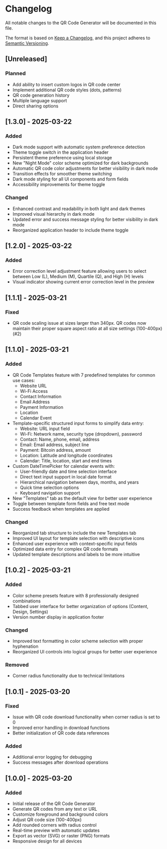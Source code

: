 # Changelog

All notable changes to the QR Code Generator will be documented in this file.

The format is based on [Keep a Changelog](https://keepachangelog.com/en/1.0.0/),
and this project adheres to [Semantic Versioning](https://semver.org/spec/v2.0.0.html).

## [Unreleased]

### Planned
- Add ability to insert custom logos in QR code center
- Implement additional QR code styles (dots, patterns)
- QR code generation history
- Multiple language support
- Direct sharing options

## [1.3.0] - 2025-03-22

### Added
- Dark mode support with automatic system preference detection
- Theme toggle switch in the application header
- Persistent theme preference using local storage
- New "Night Mode" color scheme optimized for dark backgrounds
- Automatic QR code color adjustments for better visibility in dark mode
- Transition effects for smoother theme switching
- Dark mode styling for all UI components and form fields
- Accessibility improvements for theme toggle

### Changed
- Enhanced contrast and readability in both light and dark themes
- Improved visual hierarchy in dark mode
- Updated error and success message styling for better visibility in dark mode
- Reorganized application header to include theme toggle

## [1.2.0] - 2025-03-22

### Added
- Error correction level adjustment feature allowing users to select between Low (L), Medium (M), Quartile (Q), and High (H) levels
- Visual indicator showing current error correction level in the preview

## [1.1.1] - 2025-03-21

### Fixed
- QR code scaling issue at sizes larger than 340px. QR codes now maintain their proper square aspect ratio at all size settings (100-400px) (#2)

## [1.1.0] - 2025-03-21

### Added
- QR Code Templates feature with 7 predefined templates for common use cases:
  - Website URL
  - Wi-Fi Access
  - Contact Information
  - Email Address
  - Payment Information
  - Location
  - Calendar Event
- Template-specific structured input forms to simplify data entry:
  - Website: URL input field
  - Wi-Fi: Network name, security type (dropdown), password
  - Contact: Name, phone, email, address
  - Email: Email address, subject line
  - Payment: Bitcoin address, amount
  - Location: Latitude and longitude coordinates
  - Calendar: Title, location, start and end times
- Custom DateTimePicker for calendar events with:
  - User-friendly date and time selection interface
  - Direct text input support in local date format
  - Hierarchical navigation between days, months, and years
  - Quick time selection options
  - Keyboard navigation support
- New "Templates" tab as the default view for better user experience
- Toggle between template form fields and free text mode
- Success feedback when templates are applied

### Changed
- Reorganized tab structure to include the new Templates tab
- Improved UI layout for template selection with descriptive icons
- Enhanced user experience with context-specific input fields
- Optimized data entry for complex QR code formats 
- Updated template descriptions and labels to be more intuitive

## [1.0.2] - 2025-03-21

### Added
- Color scheme presets feature with 8 professionally designed combinations
- Tabbed user interface for better organization of options (Content, Design, Settings)
- Version number display in application footer

### Changed
- Improved text formatting in color scheme selection with proper hyphenation
- Reorganized UI controls into logical groups for better user experience

### Removed
- Corner radius functionality due to technical limitations

## [1.0.1] - 2025-03-20

### Fixed
- Issue with QR code download functionality when corner radius is set to 0
- Improved error handling in download functions
- Better initialization of QR code data references

### Added
- Additional error logging for debugging
- Success messages after download operations

## [1.0.0] - 2025-03-20

### Added
- Initial release of the QR Code Generator
- Generate QR codes from any text or URL
- Customize foreground and background colors
- Adjust QR code size (100-400px)
- Add rounded corners with radius control
- Real-time preview with automatic updates
- Export as vector (SVG) or raster (PNG) formats
- Responsive design for all devices